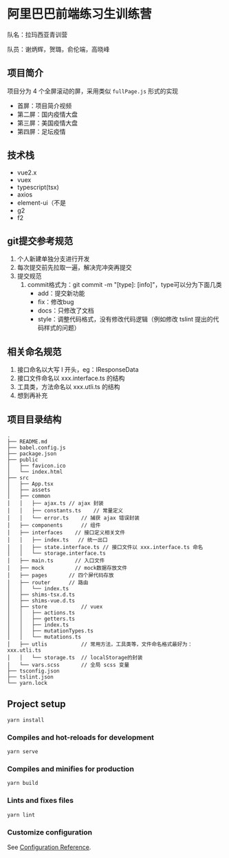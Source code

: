 # 阿里巴巴前端练习生训练营

队名：拉玛西亚青训营

队员：谢炳辉，贺璐，俞伦端，高晓峰

## 项目简介

项目分为 4 个全屏滚动的屏，采用类似 `fullPage.js` 形式的实现

- 首屏：项目简介视频
- 第二屏：国内疫情大盘
- 第三屏：美国疫情大盘
- 第四屏：足坛疫情

## 技术栈
- vue2.x
- vuex
- typescript(tsx)
- axios
- element-ui（不是
- g2
- f2

## git提交参考规范
1. 个人新建单独分支进行开发
2. 每次提交前先拉取一遍，解决完冲突再提交
3. 提交规范
    1. commit格式为：git commit -m "[type]: [info]"，type可以分为下面几类
        - add：提交新功能
        - fix：修改bug
        - docs：只修改了文档
        - style：调整代码格式，没有修改代码逻辑（例如修改 tslint 提出的代码样式的问题）


## 相关命名规范
1. 接口命名以大写 I 开头，eg：IResponseData
2. 接口文件命名以 xxx.interface.ts 的结构
3. 工具类，方法命名以 xxx.utli.ts 的结构
4. 想到再补充

## 项目目录结构

```
.
├── README.md
├── babel.config.js
├── package.json
├── public
│   ├── favicon.ico
│   └── index.html
├── src
│   ├── App.tsx
│   ├── assets
│   ├── common
│   │   ├── ajax.ts // ajax 封装
│   │   ├── constants.ts    // 常量定义
│   │   └── error.ts    // 捕获 ajax 错误封装 
│   ├── components      // 组件
│   ├── interfaces    // 接口定义相关文件
│   │   ├── index.ts   // 统一出口
│   │   ├── state.interface.ts // 接口文件以 xxx.interface.ts 命名
│   │   └── storage.interface.ts
│   ├── main.ts       // 入口文件
│   ├── mock          // mock数据存放文件
│   ├── pages       // 四个屏代码存放
│   ├── router      // 路由
│   │   └── index.ts
│   ├── shims-tsx.d.ts
│   ├── shims-vue.d.ts
│   ├── store           // vuex
│   │   ├── actions.ts
│   │   ├── getters.ts
│   │   ├── index.ts
│   │   ├── mutationTypes.ts
│   │   └── mutations.ts
│   ├── utlis           // 常用方法，工具类等，文件命名格式最好为：xxx.utli.ts
│   │   └── storage.ts  // localStorage的封装
│   └── vars.scss       // 全局 scss 变量
├── tsconfig.json
├── tslint.json
└── yarn.lock
```

## Project setup
```
yarn install
```

### Compiles and hot-reloads for development
```
yarn serve
```

### Compiles and minifies for production
```
yarn build
```

### Lints and fixes files
```
yarn lint
```

### Customize configuration
See [Configuration Reference](https://cli.vuejs.org/config/).
